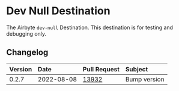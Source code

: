 # Dev Null Destination

The Airbyte `dev-null` Destination. This destination is for testing and debugging only.

## Changelog

| Version | Date       | Pull Request                                             | Subject      |
| :------ | :--------- | :------------------------------------------------------- | :----------- |
| 0.2.7   | 2022-08-08 | [13932](https://github.com/airbytehq/airbyte/pull/13932) | Bump version |
